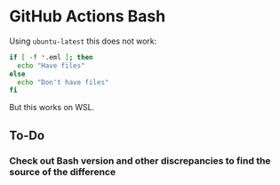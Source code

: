 # GitHub Actions Bash

Using `ubuntu-latest` this does not work:

```sh
if [ -f *.eml ]; then
  echo "Have files"
else
  echo "Don't have files"
fi
```

But this works on WSL.

## To-Do

### Check out Bash version and other discrepancies to find the source of the difference
